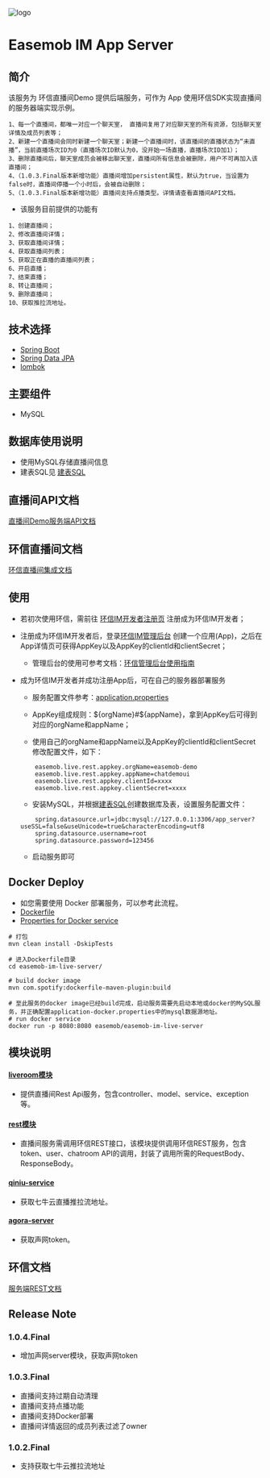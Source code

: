 ![logo](./docs/img/214x70.png)


# Easemob IM App Server


## 简介

该服务为 环信直播间Demo 提供后端服务，可作为 App 使用环信SDK实现直播间的服务器端实现示例。

```
1、每一个直播间，都唯一对应一个聊天室， 直播间复用了对应聊天室的所有资源，包括聊天室详情及成员列表等；
2、新建一个直播间会同时新建一个聊天室；新建一个直播间时，该直播间的直播状态为“未直播”，当前直播场次ID为0（直播场次ID默认为0，没开始一场直播，直播场次ID加1）；
3、删除直播间后，聊天室成员会被移出聊天室，直播间所有信息会被删除，用户不可再加入该直播间；
4、（1.0.3.Final版本新增功能）直播间增加persistent属性，默认为true，当设置为false时，直播间停播一个小时后，会被自动删除；
5、（1.0.3.Final版本新增功能）直播间支持点播类型。详情请查看直播间API文档。
```

- 该服务目前提供的功能有

```
1、创建直播间；
2、修改直播间详情；
3、获取直播间详情；
4、获取直播间列表；
5、获取正在直播的直播间列表；
6、开启直播；
7、结束直播；
8、转让直播间；
9、删除直播间；
10、获取推拉流地址。
```

## 技术选择

* [Spring Boot](https://spring.io/projects/spring-boot)
* [Spring Data JPA](https://spring.io/projects/spring-data-jpa)
* [lombok](https://projectlombok.org/)


## 主要组件

* MySQL


## 数据库使用说明

* 使用MySQL存储直播间信息
* 建表SQL见 [建表SQL](./docs/create_tables.sql)


## 直播间API文档

[直播间Demo服务端API文档](./docs/直播间API文档.md)


## 环信直播间文档

[环信直播间集成文档](http://docs-im.easemob.com/im/other/integrationcases/live-chatroom)


## 使用

- 若初次使用环信，需前往 [环信IM开发者注册页](https://console.easemob.com/user/register) 注册成为环信IM开发者；

- 注册成为环信IM开发者后，登录[环信IM管理后台](https://console.easemob.com/user/login) 创建一个应用(App)，之后在App详情页可获得AppKey以及AppKey的clientId和clientSecret；

    - 管理后台的使用可参考文档：[环信管理后台使用指南](http://docs-im.easemob.com/im/quickstart/essential/console)

- 成为环信IM开发者并成功注册App后，可在自己的服务器部署服务

    - 服务配置文件参考：[application.properties](./easemob-im-live-server/src/main/resources/application.properties)
    
    - AppKey组成规则：${orgName}#${appName}，拿到AppKey后可得到对应的orgName和appName；
    
    - 使用自己的orgName和appName以及AppKey的clientId和clientSecret修改配置文件，如下：
    ```
        easemob.live.rest.appkey.orgName=easemob-demo
        easemob.live.rest.appkey.appName=chatdemoui
        easemob.live.rest.appkey.clientId=xxxx
        easemob.live.rest.appkey.clientSecret=xxxx
    ```
    
    - 安装MySQL，并根据[建表SQL](./docs/create_tables.sql)创建数据库及表，设置服务配置文件：
    ```
        spring.datasource.url=jdbc:mysql://127.0.0.1:3306/app_server?useSSL=false&useUnicode=true&characterEncoding=utf8
        spring.datasource.username=root
        spring.datasource.password=123456
    ```
    
    - 启动服务即可


## Docker Deploy

* 如您需要使用 Docker 部署服务，可以参考此流程。
* [Dockerfile](./easemob-im-live-server/Dockerfile)
* [Properties for Docker service](./easemob-im-live-server/docker/application-docker.properties)

```
# 打包
mvn clean install -DskipTests

# 进入Dockerfile目录
cd easemob-im-live-server/

# build docker image
mvn com.spotify:dockerfile-maven-plugin:build

# 至此服务的docker image已经build完成，启动服务需要先启动本地或docker的MySQL服务，并正确配置application-docker.properties中的mysql数据源地址。
# run docker service
docker run -p 8080:8080 easemob/easemob-im-live-server
```


## 模块说明

#### [liveroom模块](./easemob-im-live-server/src/main/java/com/easemob/live/server/liveroom)

- 提供直播间Rest Api服务，包含controller、model、service、exception等。

#### [rest模块](./easemob-im-live-server/src/main/java/com/easemob/live/server/rest)

- 直播间服务需调用环信REST接口，该模块提供调用环信REST服务，包含token、user、chatroom API的调用，封装了调用所需的RequestBody、ResponseBody。

#### [qiniu-service](./qiniu-service)

- 获取七牛云直播推拉流地址。

#### [agora-server](./agora-app-server)

- 获取声网token。

## 环信文档

[服务端REST文档](http://docs-im.easemob.com/im/server/ready/intro)


## Release Note

### 1.0.4.Final
- 增加声网server模块，获取声网token
### 1.0.3.Final
- 直播间支持过期自动清理
- 直播间支持点播功能
- 直播间支持Docker部署
- 直播间详情返回的成员列表过滤了owner

### 1.0.2.Final
- 支持获取七牛云推拉流地址
